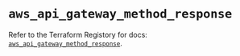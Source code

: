 # `aws_api_gateway_method_response`

Refer to the Terraform Registory for docs: [`aws_api_gateway_method_response`](https://registry.terraform.io/providers/hashicorp/aws/5.16.0/docs/resources/api_gateway_method_response).

